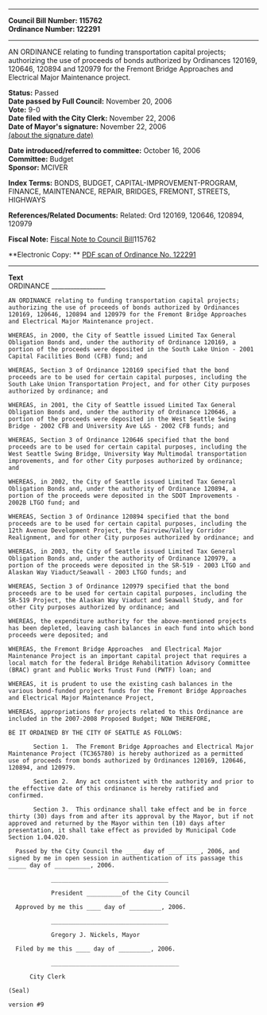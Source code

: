 * * * * *  
  
**Council Bill Number: [](#h0)[](#h2)115762**   
**Ordinance Number: 122291**  
  
* * * * *  
  
AN ORDINANCE relating to funding transportation capital projects; authorizing the use of proceeds of bonds authorized by Ordinances 120169, 120646, 120894 and 120979 for the Fremont Bridge Approaches and Electrical Major Maintenance project.  
  
**Status:** Passed   
**Date passed by Full Council:** November 20, 2006   
**Vote:** 9-0   
**Date filed with the City Clerk:** November 22, 2006   
**Date of Mayor's signature:** November 22, 2006   
[(about the signature date)](/~public/approvaldate.htm)   
  
  
**Date introduced/referred to committee:** October 16, 2006   
**Committee:** Budget   
**Sponsor:** MCIVER   
  
**Index Terms:** BONDS, BUDGET, CAPITAL-IMPROVEMENT-PROGRAM, FINANCE, MAINTENANCE, REPAIR, BRIDGES, FREMONT, STREETS, HIGHWAYS  
  
**References/Related Documents:** Related: Ord 120169, 120646, 120894, 120979  
  
**Fiscal Note:** [Fiscal Note to Council Bill](http://clerk.seattle.gov/~public/fnote/115762.htm)[](#h1)[](#h3)115762  
  
**Electronic Copy: ** [PDF scan of Ordinance No. 122291](/~archives/Ordinances/Ord_122291.pdf)  
  
* * * * *  
  
**Text**  
    ORDINANCE _________________  
  
    AN ORDINANCE relating to funding transportation capital projects;  
    authorizing the use of proceeds of bonds authorized by Ordinances  
    120169, 120646, 120894 and 120979 for the Fremont Bridge Approaches  
    and Electrical Major Maintenance project.  
  
    WHEREAS, in 2000, the City of Seattle issued Limited Tax General  
    Obligation Bonds and, under the authority of Ordinance 120169, a  
    portion of the proceeds were deposited in the South Lake Union - 2001  
    Capital Facilities Bond (CFB) fund; and  
  
    WHEREAS, Section 3 of Ordinance 120169 specified that the bond  
    proceeds are to be used for certain capital purposes, including the  
    South Lake Union Transportation Project, and for other City purposes  
    authorized by ordinance; and  
  
    WHEREAS, in 2001, the City of Seattle issued Limited Tax General  
    Obligation Bonds and, under the authority of Ordinance 120646, a  
    portion of the proceeds were deposited in the West Seattle Swing  
    Bridge - 2002 CFB and University Ave L&S - 2002 CFB funds; and  
  
    WHEREAS, Section 3 of Ordinance 120646 specified that the bond  
    proceeds are to be used for certain capital purposes, including the  
    West Seattle Swing Bridge, University Way Multimodal transportation  
    improvements, and for other City purposes authorized by ordinance;  
    and  
  
    WHEREAS, in 2002, the City of Seattle issued Limited Tax General  
    Obligation Bonds and, under the authority of Ordinance 120894, a  
    portion of the proceeds were deposited in the SDOT Improvements -  
    2002B LTGO fund; and  
  
    WHEREAS, Section 3 of Ordinance 120894 specified that the bond  
    proceeds are to be used for certain capital purposes, including the  
    12th Avenue Development Project, the Fairview/Valley Corridor  
    Realignment, and for other City purposes authorized by ordinance; and  
  
    WHEREAS, in 2003, the City of Seattle issued Limited Tax General  
    Obligation Bonds and, under the authority of Ordinance 120979, a  
    portion of the proceeds were deposited in the SR-519 - 2003 LTGO and  
    Alaskan Way Viaduct/Seawall - 2003 LTGO funds; and  
  
    WHEREAS, Section 3 of Ordinance 120979 specified that the bond  
    proceeds are to be used for certain capital purposes, including the  
    SR-519 Project, the Alaskan Way Viaduct and Seawall Study, and for  
    other City purposes authorized by ordinance; and  
  
    WHEREAS, the expenditure authority for the above-mentioned projects  
    has been depleted, leaving cash balances in each fund into which bond  
    proceeds were deposited; and  
  
    WHEREAS, the Fremont Bridge Approaches  and Electrical Major  
    Maintenance Project is an important capital project that requires a  
    local match for the federal Bridge Rehabilitation Advisory Committee  
    (BRAC) grant and Public Works Trust Fund (PWTF) loan; and  
  
    WHEREAS, it is prudent to use the existing cash balances in the  
    various bond-funded project funds for the Fremont Bridge Approaches  
    and Electrical Major Maintenance Project,  
  
    WHEREAS, appropriations for projects related to this Ordinance are  
    included in the 2007-2008 Proposed Budget; NOW THEREFORE,  
  
    BE IT ORDAINED BY THE CITY OF SEATTLE AS FOLLOWS:  
  
           Section 1.  The Fremont Bridge Approaches and Electrical Major  
    Maintenance Project (TC365780) is hereby authorized as a permitted  
    use of proceeds from bonds authorized by Ordinances 120169, 120646,  
    120894, and 120979.  
  
           Section 2.  Any act consistent with the authority and prior to  
    the effective date of this ordinance is hereby ratified and  
    confirmed.  
  
           Section 3.  This ordinance shall take effect and be in force  
    thirty (30) days from and after its approval by the Mayor, but if not  
    approved and returned by the Mayor within ten (10) days after  
    presentation, it shall take effect as provided by Municipal Code  
    Section 1.04.020.  
  
      Passed by the City Council the ____ day of _________, 2006, and  
    signed by me in open session in authentication of its passage this  
    _____ day of __________, 2006.  
  
                _________________________________  
  
                President __________of the City Council  
  
      Approved by me this ____ day of _________, 2006.  
  
                _________________________________  
  
                Gregory J. Nickels, Mayor  
  
      Filed by me this ____ day of _________, 2006.  
  
                ____________________________________  
  
          City Clerk  
  
    (Seal)  
  
    version #9  
